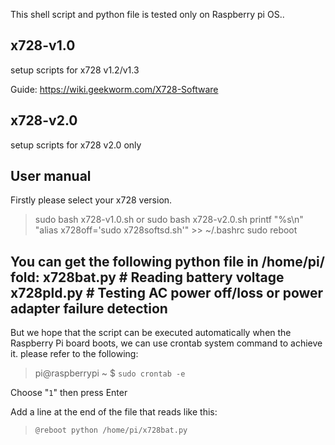 This shell script and python file is tested only on Raspberry pi OS..
## x728-v1.0
setup scripts for x728 v1.2/v1.3

Guide: https://wiki.geekworm.com/X728-Software

## x728-v2.0
setup scripts for x728 v2.0 only

## User manual
Firstly please select your x728 version.
>sudo bash x728-v1.0.sh
> or
>sudo bash x728-v2.0.sh
>printf "%s\n" "alias x728off='sudo x728softsd.sh'" >> ~/.bashrc
>sudo reboot

You can get the following python file in /home/pi/ fold:
 x728bat.py # Reading battery voltage
 x728pld.py # Testing AC power off/loss or power adapter failure detection
---
But we hope that the script can be executed automatically when the Raspberry Pi board boots, we can use crontab system command to achieve it. please refer to the following:

>pi@raspberrypi ~ $  `sudo crontab -e`

 Choose "`1`" then press Enter

 Add a line at the end of the file that reads like this:

>`@reboot python /home/pi/x728bat.py`


